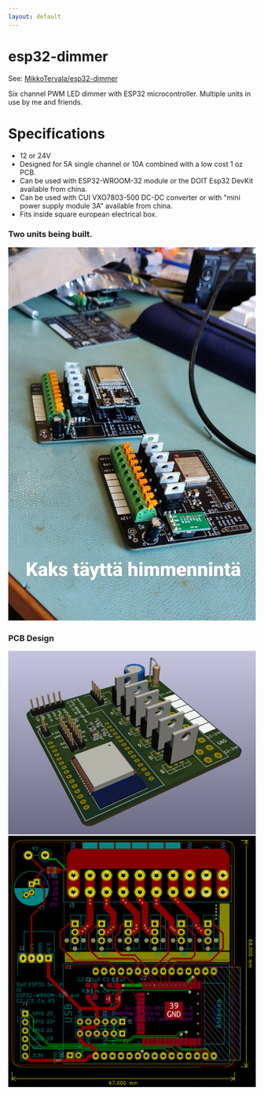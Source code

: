 ```yaml
---
layout: default
---
```


# esp32-dimmer

See: [MikkoTervala/esp32-dimmer](https://github.com/MikkoTervala/esp32-dimmer)

Six channel PWM LED dimmer with ESP32 microcontroller.
Multiple units in use by me and friends.

# Specifications

* 12 or 24V
* Designed for 5A single channel or 10A combined with a low cost 1 oz PCB.
* Can be used with ESP32-WROOM-32 module or the DOIT Esp32 DevKit available from china.
* Can be used with CUI VXO7803-500 DC-DC converter or with "mini power supply module 3A" available from china.
* Fits inside square european electrical box.

### Two units being built.
![Home Assistant](\assets\automation_7.jpg)

### PCB Design
![3D view](https://github.com/MikkoTervala/esp32-dimmer/blob/825c3ed1709bc6de87b25ecd7f8679c2afbad7b0/images/3d_view.png)
![PCB view](https://github.com/MikkoTervala/esp32-dimmer/blob/825c3ed1709bc6de87b25ecd7f8679c2afbad7b0/images/pcb_view.png)

